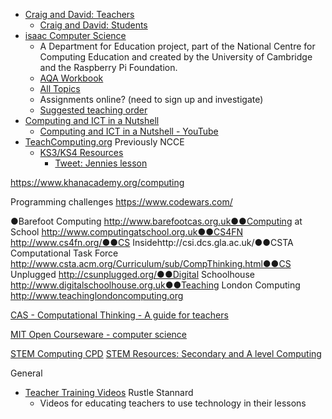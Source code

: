 * [Craig and David: Teachers](https://craigndave.org/)
    * [Craig and David: Students](https://student.craigndave.org/)
* [isaac Computer Science](https://isaaccomputerscience.org/)
    * A Department for Education project, part of the National Centre for Computing Education and created by the University of Cambridge and the Raspberry Pi Foundation.
    * [AQA Workbook](https://isaaccomputerscience.org/books/workbook_20_aqa)
    * [All Topics](https://isaaccomputerscience.org/topics)
    * Assignments online? (need to sign up and investigate)
    * [Suggested teaching order](https://isaaccomputerscience.org/teaching_order)
* [Computing and ICT in a Nutshell](https://www.advanced-ict.info/)
    * [Computing and ICT in a Nutshell - YouTube](https://www.youtube.com/user/AdvancedICT)
* [TeachComputing.org](https://teachcomputing.org/) Previously NCCE
    * [KS3/KS4 Resources](https://teachcomputing.org/curriculum)
        * [Tweet: Jennies lesson](https://twitter.com/Mrs_G33k/status/1316778655721324550)

https://www.khanacademy.org/computing



Programming challenges
https://www.codewars.com/


●Barefoot Computing http://www.barefootcas.org.uk●●Computing at School http://www.computingatschool.org.uk●●CS4FN http://www.cs4fn.org/●●CS Insidehttp://csi.dcs.gla.ac.uk/●●CSTA Computational Task Force http://www.csta.acm.org/Curriculum/sub/CompThinking.html●●CS Unplugged http://csunplugged.org/●●Digital Schoolhouse http://www.digitalschoolhouse.org.uk●●Teaching London Computing http://www.teachinglondoncomputing.org


[CAS - Computational Thinking - A guide for teachers](https://community.computingatschool.org.uk/files/8550/original.pdf)


[MIT Open Courseware - computer science](https://ocw.mit.edu/courses/find-by-topic/#cat=engineering&subcat=computerscience)


[STEM Computing CPD](https://www.stem.org.uk/cpd/search?f[0]=field_subject:92)
[STEM Resources: Secondary and A level Computing](https://www.stem.org.uk/resources/curated-collections/secondary-and-level-computing-0)


General
* [Teacher Training Videos](https://www.teachertrainingvideos.com/) Rustle Stannard
    * Videos for educating teachers to use technology in their lessons